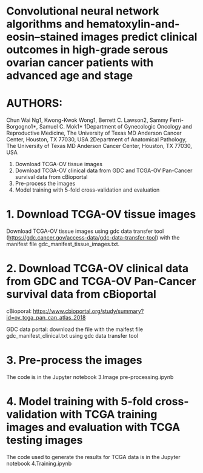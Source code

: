 # Convolutional neural network algorithms and hematoxylin-and-eosin–stained images predict clinical outcomes in high-grade serous ovarian cancer patients with advanced age and stage

# AUTHORS:
Chun Wai Ng1, Kwong-Kwok Wong1, Berrett C. Lawson2, Sammy Ferri-Borgogno1*, Samuel C. Mok1*
1Department of Gynecologic Oncology and Reproductive Medicine, The University of Texas MD Anderson Cancer Center, Houston, TX 77030, USA
2Department of Anatomical Pathology, The University of Texas MD Anderson Cancer Center, Houston, TX 77030, USA


1. Download TCGA-OV tissue images
2. Download TCGA-OV clinical data from GDC and TCGA-OV Pan-Cancer survival data from cBioportal
3. Pre-process the images
4. Model training with 5-fold cross-validation and evaluation


# 1. Download TCGA-OV tissue images

Download TCGA-OV tissue images using gdc data transfer tool (https://gdc.cancer.gov/access-data/gdc-data-transfer-tool) with the manifest file gdc_manifest_tissue_images.txt.

# 2. Download TCGA-OV clinical data from GDC and TCGA-OV Pan-Cancer survival data from cBioportal

cBioporal: https://www.cbioportal.org/study/summary?id=ov_tcga_pan_can_atlas_2018

GDC data portal: download the file with the maifest file gdc_manifest_clinical.txt using gdc data transfer tool

# 3. Pre-process the images

The code is in the Jupyter notebook 3.Image pre-processing.ipynb

# 4. Model training with 5-fold cross-validation with TCGA training images and evaluation with TCGA testing images

The code used to generate the results for TCGA data is in the Jupyter notebook 4.Training.ipynb
